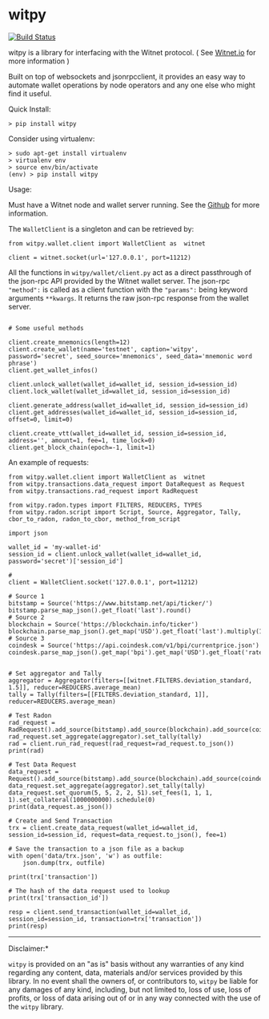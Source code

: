 # witpy

[![Build Status](https://travis-ci.org/parodyBit/witpy.svg?branch=master)](https://travis-ci.org/parodyBit/witpy)

witpy is a library for interfacing with the Witnet protocol. ( See [Witnet.io](https://witnet.io/) for more information )

Built on top of websockets and jsonrpcclient, it provides an easy way to automate wallet operations by node operators and any one else who might find it useful.



Quick Install:

`> pip install witpy`



Consider using virtualenv:

```
> sudo apt-get install virtualenv
> virtualenv env
> source env/bin/activate
(env) > pip install witpy
```



Usage:

Must have a Witnet node and wallet server running. See the [Github](https://github.com/witnet) for more information. 



The `WalletClient` is a singleton and can be retrieved by:

```
from witpy.wallet.client import WalletClient as  witnet

client = witnet.socket(url='127.0.0.1', port=11212)

```
All the functions in `witpy/wallet/client.py` act as a direct passthrough of the json-rpc API provided by the Witnet wallet server. The json-rpc `"method":` is called as a client function with the `"params":` being keyword arguments `**kwargs`. It returns the raw json-rpc response from the wallet server.

```

# Some useful methods

client.create_mnemonics(length=12)
client.create_wallet(name='testnet', caption='witpy', password='secret', seed_source='mnemonics', seed_data='mnemonic word phrase')
client.get_wallet_infos()

client.unlock_wallet(wallet_id=wallet_id, session_id=session_id)
client.lock_wallet(wallet_id=wallet_id, session_id=session_id)

client.generate_address(wallet_id=wallet_id, session_id=session_id)
client.get_addresses(wallet_id=wallet_id, session_id=session_id, offset=0, limit=0)

client.create_vtt(wallet_id=wallet_id, session_id=session_id, address='', amount=1, fee=1, time_lock=0)
client.get_block_chain(epoch=-1, limit=1)

```



An example of requests:
```
from witpy.wallet.client import WalletClient as  witnet
from witpy.transactions.data_request import DataRequest as Request
from witpy.transactions.rad_request import RadRequest

from witpy.radon.types import FILTERS, REDUCERS, TYPES
from witpy.radon.script import Script, Source, Aggregator, Tally, cbor_to_radon, radon_to_cbor, method_from_script

import json

wallet_id = 'my-wallet-id'
session_id = client.unlock_wallet(wallet_id=wallet_id, password='secret')['session_id']

# 
client = WalletClient.socket('127.0.0.1', port=11212)

# Source 1
bitstamp = Source('https://www.bitstamp.net/api/ticker/')
bitstamp.parse_map_json().get_float('last').round()
# Source 2
blockchain = Source('https://blockchain.info/ticker')
blockchain.parse_map_json().get_map('USD').get_float('last').multiply(1000).round()
# Source 3
coindesk = Source('https://api.coindesk.com/v1/bpi/currentprice.json')
coindesk.parse_map_json().get_map('bpi').get_map('USD').get_float('rate_float').multiply(1000).round()


# Set aggregator and Tally
aggregator = Aggregator(filters=[[witnet.FILTERS.deviation_standard, 1.5]], reducer=REDUCERS.average_mean)
tally = Tally(filters=[[FILTERS.deviation_standard, 1]], reducer=REDUCERS.average_mean)

# Test Radon
rad_request = RadRequest().add_source(bitstamp).add_source(blockchain).add_source(coindesk)
rad_request.set_aggregate(aggregator).set_tally(tally)
rad = client.run_rad_request(rad_request=rad_request.to_json())
print(rad)

# Test Data Request
data_request = Request().add_source(bitstamp).add_source(blockchain).add_source(coindesk)
data_request.set_aggregate(aggregator).set_tally(tally)
data_request.set_quorum(5, 5, 2, 2, 51).set_fees(1, 1, 1, 1).set_collateral(1000000000).schedule(0)
print(data_request.as_json())

# Create and Send Transaction
trx = client.create_data_request(wallet_id=wallet_id, session_id=session_id, request=data_request.to_json(), fee=1)

# Save the transaction to a json file as a backup
with open('data/trx.json', 'w') as outfile:
    json.dump(trx, outfile)

print(trx['transaction'])

# The hash of the data request used to lookup
print(trx['transaction_id']) 

resp = client.send_transaction(wallet_id=wallet_id, session_id=session_id, transaction=trx['transaction'])
print(resp)
```







---

Disclaimer:*

`witpy` is provided on an "as is" basis without any warranties of any kind regarding any content, data, materials and/or services provided by this library.  In no event shall the owners of, or contributors to, `witpy` be liable for any damages of any kind, including, but not limited to, loss of use, loss of profits, or loss of data arising out of or in any way connected with the use of the `witpy` library.

